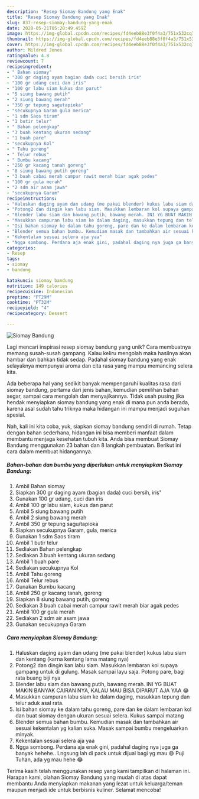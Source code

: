 ```yaml
---
description: "Resep Siomay Bandung yang Enak"
title: "Resep Siomay Bandung yang Enak"
slug: 837-resep-siomay-bandung-yang-enak
date: 2020-05-21T05:20:49.459Z
image: https://img-global.cpcdn.com/recipes/fd4eeb88e3f0f4a3/751x532cq70/siomay-bandung-foto-resep-utama.jpg
thumbnail: https://img-global.cpcdn.com/recipes/fd4eeb88e3f0f4a3/751x532cq70/siomay-bandung-foto-resep-utama.jpg
cover: https://img-global.cpcdn.com/recipes/fd4eeb88e3f0f4a3/751x532cq70/siomay-bandung-foto-resep-utama.jpg
author: Mildred Jones
ratingvalue: 4.8
reviewcount: 7
recipeingredient:
- " Bahan siomay"
- "300 gr daging ayam bagian dada cuci bersih iris"
- "100 gr udang cuci dan iris"
- "100 gr labu siam kukus dan parut"
- "5 siung bawang putih"
- "2 siung bawang merah"
- "350 gr tepung sagutapioka"
- "secukupnya Garam gula merica"
- "1 sdm Saos tiram"
- "1 butir telur"
- " Bahan pelengkap"
- "3 buah kentang ukuran sedang"
- "1 buah pare"
- "secukupnya Kol"
- " Tahu goreng"
- " Telur rebus"
- " Bumbu kacang"
- "250 gr kacang tanah goreng"
- "8 siung bawang putih goreng"
- "3 buah cabai merah campur rawit merah biar agak pedes"
- "100 gr gula merah"
- "2 sdm air asam jawa"
- "secukupnya Garam"
recipeinstructions:
- "Haluskan daging ayam dan udang (me pakai blender) kukus labu siam dan kentang (karna kentang lama matang nya)"
- "Potong2 dan dingin kan labu siam. Masukkan lembaran kol supaya gampang untuk di gulung. Masak sampai layu saja. Potong pare, bagi rata buang biji nya"
- "Blender labu siam dan bawang putih, bawang merah. INI YG BUAT MAKIN BANYAK CAIRAN NYA, KALAU MAU BISA DIPARUT AJA YAA 😂"
- "Masukkan campuran labu siam ke dalam daging, masukkan tepung dan telur aduk asal rata."
- "Isi bahan siomay ke dalam tahu goreng, pare dan ke dalam lembaran kol dan buat siomay dengan ukuran sesuai selera. Kukus sampai matang"
- "Blender semua bahan bumbu. Kemudian masak dan tambahkan air sesuai kekentalan yg kalian suka. Masak sampai bumbu mengeluarkan minyak."
- "Kekentalan sesuai selera aja yaa"
- "Ngga sombong. Perdana aja enak gini, padahal daging nya juga ga banyak hehehe.. Lngsung lah di pack untuk dijual bagi yg mau 😄 Puji Tuhan, ada yg mau hehe 😂"
categories:
- Resep
tags:
- siomay
- bandung

katakunci: siomay bandung 
nutrition: 149 calories
recipecuisine: Indonesian
preptime: "PT29M"
cooktime: "PT32M"
recipeyield: "4"
recipecategory: Dessert

---
```



![Siomay Bandung](https://img-global.cpcdn.com/recipes/fd4eeb88e3f0f4a3/751x532cq70/siomay-bandung-foto-resep-utama.jpg)

Lagi mencari inspirasi resep siomay bandung yang unik? Cara membuatnya memang susah-susah gampang. Kalau keliru mengolah maka hasilnya akan hambar dan bahkan tidak sedap. Padahal siomay bandung yang enak selayaknya mempunyai aroma dan cita rasa yang mampu memancing selera kita.

Ada beberapa hal yang sedikit banyak mempengaruhi kualitas rasa dari siomay bandung, pertama dari jenis bahan, kemudian pemilihan bahan segar, sampai cara mengolah dan menyajikannya. Tidak usah pusing jika hendak menyiapkan siomay bandung yang enak di mana pun anda berada, karena asal sudah tahu triknya maka hidangan ini mampu menjadi suguhan spesial.




Nah, kali ini kita coba, yuk, siapkan siomay bandung sendiri di rumah. Tetap dengan bahan sederhana, hidangan ini bisa memberi manfaat dalam membantu menjaga kesehatan tubuh kita. Anda bisa membuat Siomay Bandung menggunakan 23 bahan dan 8 langkah pembuatan. Berikut ini cara dalam membuat hidangannya.

<!--inarticleads1-->

##### Bahan-bahan dan bumbu yang diperlukan untuk menyiapkan Siomay Bandung:

1. Ambil  Bahan siomay
1. Siapkan 300 gr daging ayam (bagian dada) cuci bersih, iris&#34;
1. Gunakan 100 gr udang, cuci dan iris
1. Ambil 100 gr labu siam, kukus dan parut
1. Ambil 5 siung bawang putih
1. Ambil 2 siung bawang merah
1. Ambil 350 gr tepung sagu/tapioka
1. Siapkan secukupnya Garam, gula, merica
1. Gunakan 1 sdm Saos tiram
1. Ambil 1 butir telur
1. Sediakan  Bahan pelengkap
1. Sediakan 3 buah kentang ukuran sedang
1. Ambil 1 buah pare
1. Sediakan secukupnya Kol
1. Ambil  Tahu goreng
1. Ambil  Telur rebus
1. Gunakan  Bumbu kacang
1. Ambil 250 gr kacang tanah, goreng
1. Siapkan 8 siung bawang putih, goreng
1. Sediakan 3 buah cabai merah campur rawit merah biar agak pedes
1. Ambil 100 gr gula merah
1. Sediakan 2 sdm air asam jawa
1. Gunakan secukupnya Garam




<!--inarticleads2-->

##### Cara menyiapkan Siomay Bandung:

1. Haluskan daging ayam dan udang (me pakai blender) kukus labu siam dan kentang (karna kentang lama matang nya)
1. Potong2 dan dingin kan labu siam. Masukkan lembaran kol supaya gampang untuk di gulung. Masak sampai layu saja. Potong pare, bagi rata buang biji nya
1. Blender labu siam dan bawang putih, bawang merah. INI YG BUAT MAKIN BANYAK CAIRAN NYA, KALAU MAU BISA DIPARUT AJA YAA 😂
1. Masukkan campuran labu siam ke dalam daging, masukkan tepung dan telur aduk asal rata.
1. Isi bahan siomay ke dalam tahu goreng, pare dan ke dalam lembaran kol dan buat siomay dengan ukuran sesuai selera. Kukus sampai matang
1. Blender semua bahan bumbu. Kemudian masak dan tambahkan air sesuai kekentalan yg kalian suka. Masak sampai bumbu mengeluarkan minyak.
1. Kekentalan sesuai selera aja yaa
1. Ngga sombong. Perdana aja enak gini, padahal daging nya juga ga banyak hehehe.. Lngsung lah di pack untuk dijual bagi yg mau 😄 Puji Tuhan, ada yg mau hehe 😂




Terima kasih telah menggunakan resep yang kami tampilkan di halaman ini. Harapan kami, olahan Siomay Bandung yang mudah di atas dapat membantu Anda menyiapkan makanan yang lezat untuk keluarga/teman maupun menjadi ide untuk berbisnis kuliner. Selamat mencoba!
